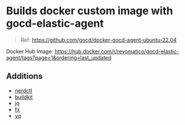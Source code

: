 # Builds docker custom image with gocd-elastic-agent

> Ref: <https://github.com/gocd/docker-gocd-agent-ubuntu-22.04>

Docker Hub Image: <https://hub.docker.com/r/revomatico/gocd-elastic-agent/tags?page=1&ordering=last_updated>

## Additions

- [nerdctl](https://github.com/containerd/nerdctl)
- [buildkit](https://github.com/moby/buildkit)
- jq
- [fx](https://github.com/antonmedv/fx)
- [yq](https://github.com/mikefarah/yq/)
